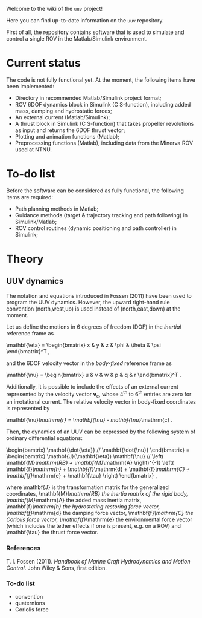 Welcome to the wiki of the `uuv` project!

Here you can find up-to-date information on the `uuv` repository.

First of all, the repository contains software that is used to simulate and control a single ROV in the Matlab/Simulink environment.

# Current status

The code is not fully functional yet. At the moment, the following items have been implemented:
* Directory in recommended Matlab/Simulink project format;
* ROV 6DOF dynamics block in Simulink (C S-function), including added mass, damping and hydrostatic forces;
* An external current (Matlab/Simulink);
* A thrust block in Simulink (C S-function) that takes propeller revolutions as input and returns the 6DOF thrust vector;
* Plotting and animation functions (Matlab);
* Preprocessing functions (Matlab), including data from the Minerva ROV used at NTNU.

# To-do list

Before the software can be considered as fully functional, the following items are required:
* Path planning methods in Matlab;
* Guidance methods (target & trajectory tracking and path following) in Simulink/Matlab;
* ROV control routines (dynamic positioning and path controller) in Simulink;

# Theory

## UUV dynamics

The notation and equations introduced in Fossen (2011) have been used to program the UUV dynamics. However, the upward right-hand rule convention (north,west,up) is used instead of (north,east,down) at the moment.

Let us define the motions in 6 degrees of freedom (DOF) in the *inertial* reference frame as

 \mathbf{\eta} = \begin{bmatrix} x & y & z & \phi & \theta & \psi \end{bmatrix}^T ,

and the 6DOF velocity vector in the *body-fixed* reference frame as

 \mathbf{\nu} = \begin{bmatrix} u & v & w & p & q & r \end{bmatrix}^T .

Additionally, it is possible to include the effects of an external current represented by the velocity vector $\mathbf{\nu}_\mathrm{c}$, whose 4<sup>th</sup> to 6<sup>th</sup> entries are zero for an irrotational current. The relative velocity vector in body-fixed coordinates is represented by

 \mathbf{\nu}_\mathrm{r} = \mathbf{\nu} - mathbf{\nu}_\mathrm{c}  . 

Then, the dynamics of an UUV can be expressed by the following system of ordinary differential equations:

\begin{bamtrix} \mathbf{\dot{\eta}} // \mathbf{\dot{\nu}} \end{bmatrix} = \begin{bamtrix} \mathbf{J}(\mathbf{\eta}) \mathbf{\nu} // \left( \mathbf{M}_\mathrm{RB} + \mathbf{M}_\mathrm{A} \right)^{-1} \left( \mathbf{f}_\mathrm{h} + \mathbf{f}_\mathrm{d} + \mathbf{f}_\mathrm{C} + \mathbf{f}_\mathrm{e} + \mathbf{\tau} \right) \end{bmatrix} ,

where \mathbf{J} is the transformation matrix for the generalized coordinates, \mathbf{M}_\mathrm{RB} the inertia matrix of the rigid body, \mathbf{M}_\mathrm{A} the added mass inertia matrix, \mathbf{f}_\mathrm{h} the hydrostating restoring force vector, \mathbf{f}_\mathrm{d} the damping force vector, \mathbf{f}_\mathrm{C} the Coriolis force vector, \mathbf{f}_\mathrm{e} the environmental force vector (which includes the tether effects if one is present, e.g. on a ROV) and \mathbf{\tau} the thrust force vector.

### References
T. I. Fossen (2011). _Handbook of Marine Craft Hydrodynamics and Motion Control_. John Wiley & Sons, first edition.

### To-do list

* convention
* quaternions
* Coriolis force
